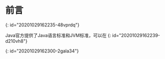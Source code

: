 # 前言
{: id="20201029162235-48vprdq"}

Java官方提供了Java语言标准和JVM标准，可以在[]()
{: id="20201029162239-d210vh8"}

{: id="20201029162300-2gala34"}
